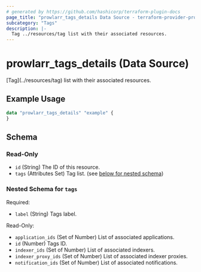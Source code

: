 ```yaml
---
# generated by https://github.com/hashicorp/terraform-plugin-docs
page_title: "prowlarr_tags_details Data Source - terraform-provider-prowlarr"
subcategory: "Tags"
description: |-
  Tag ../resources/tag list with their associated resources.
---
```


# prowlarr_tags_details (Data Source)

<!-- subcategory:Tags -->[Tag](../resources/tag) list with their associated resources.

## Example Usage

```terraform
data "prowlarr_tags_details" "example" {
}
```

<!-- schema generated by tfplugindocs -->
## Schema

### Read-Only

- `id` (String) The ID of this resource.
- `tags` (Attributes Set) Tag list. (see [below for nested schema](#nestedatt--tags))

<a id="nestedatt--tags"></a>
### Nested Schema for `tags`

Required:

- `label` (String) Tags label.

Read-Only:

- `application_ids` (Set of Number) List of associated applications.
- `id` (Number) Tags ID.
- `indexer_ids` (Set of Number) List of associated indexers.
- `indexer_proxy_ids` (Set of Number) List of associated indexer proxies.
- `notification_ids` (Set of Number) List of associated notifications.


